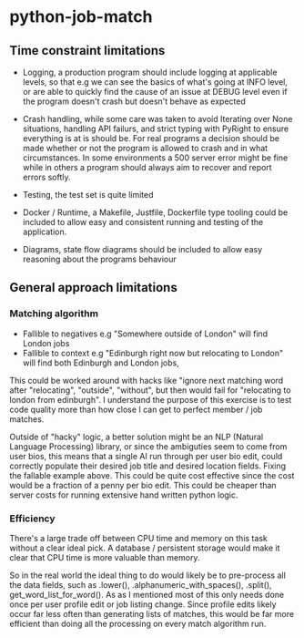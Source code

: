 # python-job-match

## Time constraint limitations

- Logging, a production program should include logging at applicable levels, so that e.g we can see the basics of what's going at INFO level, or are able to quickly find the cause of an issue at DEBUG level even if the program doesn't crash but doesn't behave as expected

- Crash handling, while some care was taken to avoid Iterating over None situations, handling API failurs, and strict typing with PyRight to ensure everything is at is should be. For real programs a decision should be made whether or not the program is allowed to crash and in what circumstances. In some environments a 500 server error might be fine while in others a program should always aim to recover and report errors softly.

- Testing, the test set is quite limited

- Docker / Runtime, a Makefile, Justfile, Dockerfile type tooling could be included to allow easy and consistent running and testing of the application.

- Diagrams, state flow diagrams should be included to allow easy reasoning about the programs behaviour

## General approach limitations

### Matching algorithm

- Fallible to negatives e.g "Somewhere outside of London" will find London jobs
- Fallible to context e.g "Edinburgh right now but relocating to London" will
find both Edinburgh and London jobs,

This could be worked around with hacks like "ignore next matching word after
"relocating", "outside", "without", but then would fail for "relocating to
london from edinburgh". I understand the purpose of this exercise is to test code quality more than how close I can get to perfect member / job matches.

Outside of "hacky" logic, a better solution might be an NLP (Natural Language Processing) library, or since the ambiguties seem to come from user bios, this means that a single AI run through per user
bio edit, could correctly populate their desired job title and desired location
fields. Fixing the fallable example above. This could be quite cost effective since the cost would be a fraction of
a penny per bio edit. This could be cheaper than server costs for running
extensive hand written python logic.

### Efficiency

There's a large trade off between CPU time and memory on this task without a clear ideal pick. A database / persistent storage would make it clear that CPU time is more valuable than memory.

So in the real world the ideal thing to do would likely be to pre-process all the data fields, such as .lower(), .alphanumeric_with_spaces(), .split(), get_word_list_for_word(). As as I mentioned most of this only needs done once per user profile edit or job listing change. Since profile edits likely occur far less often than generating lists of matches, this would be far more efficient than doing all the processing on every match algorithm run.
